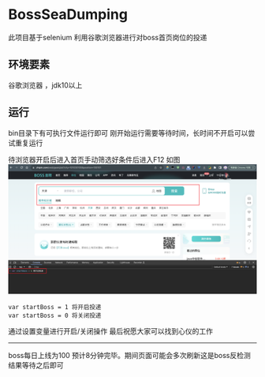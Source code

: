 # BossSeaDumping

此项目基于selenium 利用谷歌浏览器进行对boss首页岗位的投递

## 环境要素

谷歌浏览器 ，jdk10以上

## 运行

bin目录下有可执行文件运行即可
刚开始运行需要等待时间，长时间不开启可以尝试重复运行

待浏览器开启后进入首页手动筛选好条件后进入F12 
如图 ![Snipaste_2023-10-08_16-02-50](./static/Snipaste_2023-10-08_16-02-50.png)



```text
var startBoss = 1 将开启投递
var startBoss = 0 将关闭投递
```
通过设置变量进行开启/关闭操作
最后祝愿大家可以找到心仪的工作

------

boss每日上线为100 预计8分钟完毕。期间页面可能会多次刷新这是boss反检测结果等待之后即可


